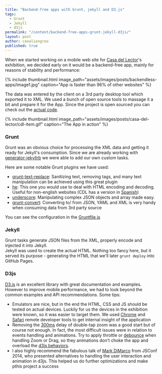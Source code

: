 ```yaml
---
title: "Backend-free apps with Grunt, jekyll and D3.js"
tags: 
  - Grunt
  - Jekyll
  - d3js
permalink: "/content/backend-free-apps-grunt-jekyll-d3js/"
layout: post
author: ceoaliongroo
published: true
---
```


When we started working on a mobile web site for [Casa del Lector](http://www.gizra.com/content/casa-del-lector/)'s exhibition, we decided early on it would be a backend-free app, mainly for reasons of stability and performance:

{% include thumbnail.html image_path="assets/images/posts/backendless-apps/image1.jpg" caption="App is faster than 96% of other websites" %}

The data was entered by the client on a 3rd party desktop tool which exported it to XML. We used a bunch of open source tools to massage it a bit and prepare it for the App. Since the project is open sourced you can check out the [actual code](https://github.com/Gizra/CDL).

{% include thumbnail.html image_path="assets/images/posts/casa-del-lector/cdl-item.gif" caption="The App in action" %}

<!-- more -->

### Grunt

Grunt was an obvious choice for processing the XML data and getting it ready for Jekyll's consumption. Since we are already working with [generator-jekyllrb](https://github.com/robwierzbowski/generator-jekyllrb) we were able to add our own custom tasks.

Here are some notable Grunt plugins we have used:

* [grunt-text-replace](https://github.com/yoniholmes/grunt-text-replace): Sanitizing text, removing tags, and many text manipulation can be achieved using this great plugin
* [he](https://github.com/mathiasbynens/he): This one you would use to deal with HTML encoding and decoding. Useful for non-english websites (CDL has a version in [Spanish](http://gizra.github.io/CDL-ES/)) 
* [underscore](https://github.com/jashkenas/underscore): Manipulating complex JSON objects and array made easy. 
* [grunt-convert](https://github.com/assemble/grunt-convert): Converting to/ from JSON, YAML and XML is very handy when consuming data from 3rd party source

You can see the configuration in the [Gruntfile.js](https://github.com/Gizra/CDL/blob/master/Gruntfile.js)

### Jekyll

Grunt tasks generate JSON files from the XML, properly encode and injected it into Jekyll.  
Jekyll was used to create the actual HTML. Nothing too fancy here, but it served its purpose - generating the HTML that we'll later ``grunt deploy`` into GitHub Pages.

### D3js

[D3.js](http://d3js.org/) is an excellent library with great documentation and examples. However to improve mobile performance, we had to look beyond the common examples and API recommendations. Some tips:

* Emulators are nice, but in the end the HTML, CSS and JS should be tested on actual devices. Luckily for us the devices in the exhibition were known, so it was easier to target them. We used [Chrome](https://developer.chrome.com/devtools/docs/remote-debugging) and [Safari](https://developer.apple.com/safari/tools/) remote developer tools to get internal insight of the application
* Removing the [300ms](http://updates.html5rocks.com/2013/12/300ms-tap-delay-gone-away) delay of double-tap zoom was a good start but of course not enough. In fact, the most difficult issues were in relation to events handling and animations. Try to apply throttle or [debounce](http://drupalmotion.com/article/debounce-and-throttle-visual-explanation) when handling Zoom or Drag, so they animations don't choke the app and overload the [d3js behaviors](https://github.com/mbostock/d3/wiki/Behaviors).
* I also highly recommend the fabulous talk of [Mark DiMarco](http://www.youtube.com/watch?v=90NsjKvz9Ns&list=PL37ZVnwpeshFXOP2lqCUykYPXYNsK_fgN&feature=share) from JSConf 2014, who presented alternatives to handling the user interaction and animation in d3js. This helped us do further optimizations and make pthis project a success
